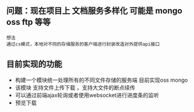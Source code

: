 ## 问题：现在项目上 文档服务多样化 可能是 mongo oss ftp 等等 
    想法 
    通过cs模式，本地对不同的存储服务的客户端进行封装改造对外提供api接口
## 目前实现的功能

- 构建一个模块统一处理所有的不同文件存储的服务端 目前实现oss mongo
- 该模块 支持文件上传下载 ，支持大文件的断点续传 
- 可以通过前端ajax轮询或者使用websocket进行进度条的监听
- 预览下载 